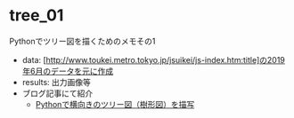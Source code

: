 # tree_01
Pythonでツリー図を描くためのメモその1
- data: [http://www.toukei.metro.tokyo.jp/jsuikei/js-index.htm:title]の2019年6月のデータを元に作成
- results: 出力画像等
- ブログ記事にて紹介
    - [Pythonで横向きのツリー図（樹形図）を描写](https://www.kokokocococo555.com/entry/2019/07/19/191649)